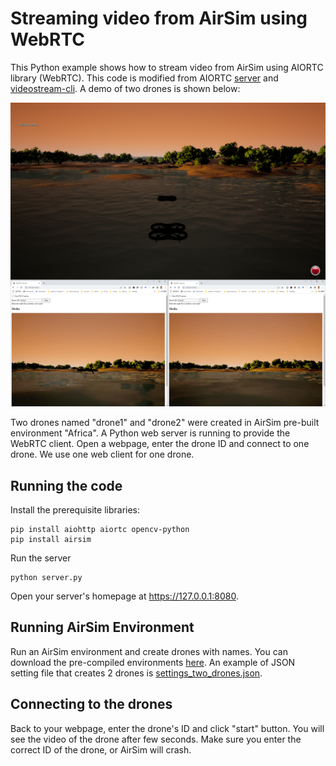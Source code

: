 # Streaming video from AirSim using WebRTC

This Python example shows how to stream video from AirSim using AIORTC library (WebRTC). This code is modified from
AIORTC [server](https://github.com/aiortc/aiortc/tree/main/examples/server) 
and [videostream-cli](https://github.com/aiortc/aiortc/tree/main/examples/videostream-cli). A demo of two drones is shown below:

<img src="./img/two_drones_streaming_in_airsim.png" /> 

Two drones named "drone1" and "drone2" were created in AirSim pre-built environment "Africa". A Python web server is running to provide the WebRTC client. 
Open a webpage, enter the drone ID and connect to one drone. We use one web client for one drone. 


## Running the code

Install the prerequisite libraries:
```
pip install aiohttp aiortc opencv-python
pip install airsim
```

Run the server
```
python server.py
```

Open your server's homepage at
https://127.0.0.1:8080.

## Running AirSim Environment

Run an AirSim environment and create drones with names. You can download the pre-compiled environments [here](https://github.com/Microsoft/AirSim/releases). An example of JSON setting file that creates 2 drones is [settings_two_drones.json](./settings_two_drones.json).


## Connecting to the drones 

Back to your webpage, enter the drone's ID and click "start" button. You will see the video of the drone after few seconds. Make sure you enter the correct ID of the drone, or AirSim will crash.
